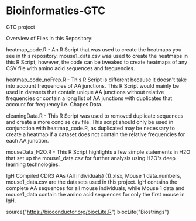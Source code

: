 # Bioinformatics-GTC
GTC project 

Overview of Files in this Repository:

heatmap_code.R - An R Script that was used to create the heatmaps you see in this repository. mouse1_data.csv was used to create the heatmaps in this R Script, however, the code can be tweaked to create heatmaps of any CSV file with amino acid sequences and frequencies. 

heatmap_code_noFrep.R - This R Script is different because it doesn't take into account frequencies of AA junctions. This R Script would mainly be used in datasets that contain unique AA junctions without relative frequencies or contain a long list of AA junctions with duplicates that account for frequency i.e. Chapes Data.

cleaningData.R - This R Script was used to removed duplicate sequences and create a more concise csv file. This script should only be used in conjunction with heatmap_code.R, as duplicated may be necessary to create a heatmap if a dataset does not contain the relative frequencies for each AA junction.

mouseData_H2O.R - This R Script highlights a few simple statements in H2O that set up the mouse1_data.csv for further analysis using H2O's deep learning technologies.

IgH Compiled CDR3 AAs (All individuals) (1).xlsx, Mouse 1 data.numbers, mouse1_data.csv are the datasets used in this project. IgH contains the complete AA sequences for all mouse individuals, while Mouse 1 data and mouse1_data contain the amino acid sequences for only the first mouse in IgH.


source("https://bioconductor.org/biocLite.R")
biocLite("Biostrings")
